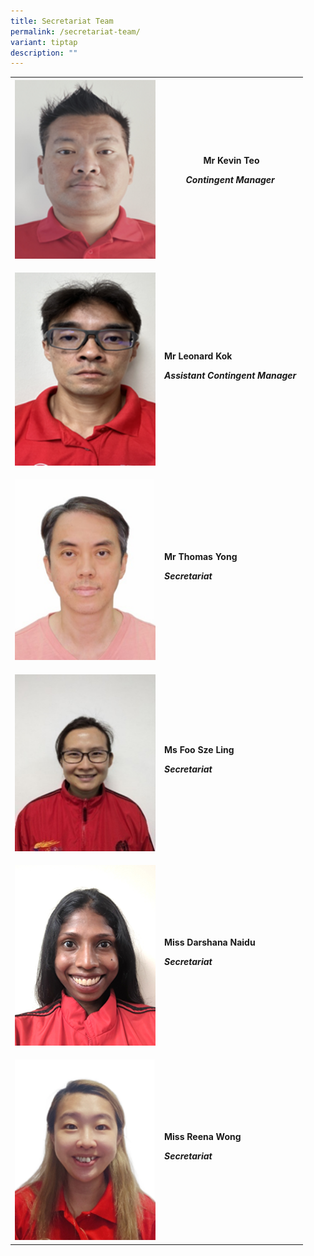 ```yaml
---
title: Secretariat Team
permalink: /secretariat-team/
variant: tiptap
description: ""
---
```

<table style="minWidth: 50px">
<colgroup>
<col>
<col>
</colgroup>
<tbody>
<tr>
<th rowspan="1" colspan="1">
<div class="isomer-image-wrapper">
<img style="width: 100%" height="auto" width="100%" alt="" src="/images/Secretariat Team/Kevin.png">
</div>
</th>
<th rowspan="1" colspan="1">
<p><strong>Mr Kevin Teo</strong>
</p>
<p><strong><em>Contingent Manager</em></strong>&nbsp;</p>
</th>
</tr>
<tr>
<td rowspan="1" colspan="1">
<p></p>
<div class="isomer-image-wrapper">
<img style="width: 100%" height="auto" width="100%" alt="" src="/images/Secretariat Team/Leonard.png">
</div>
</td>
<td rowspan="1" colspan="1">
<p><strong>Mr Leonard Kok</strong>&nbsp;</p>
<p><strong><em>Assistant Contingent Manager</em></strong>&nbsp;</p>
</td>
</tr>
<tr>
<td rowspan="1" colspan="1">
<p></p>
<div class="isomer-image-wrapper">
<img style="width: 100%" height="auto" width="100%" alt="" src="/images/Secretariat Team/Thomas.png">
</div>
</td>
<td rowspan="1" colspan="1">
<p><strong>Mr Thomas Yong</strong>&nbsp;</p>
<p><strong><em>Secretariat</em></strong>&nbsp;</p>
</td>
</tr>
<tr>
<td rowspan="1" colspan="1">
<p></p>
<div class="isomer-image-wrapper">
<img style="width: 100%" height="auto" width="100%" alt="" src="/images/Secretariat Team/Sze_Ling.png">
</div>
</td>
<td rowspan="1" colspan="1">
<p><strong>Ms Foo Sze Ling</strong>&nbsp;</p>
<p><strong><em>Secretariat</em></strong>&nbsp;</p>
</td>
</tr>
<tr>
<td rowspan="1" colspan="1">
<p></p>
<div class="isomer-image-wrapper">
<img style="width: 100%" height="auto" width="100%" alt="" src="/images/Secretariat Team/Darsha.png">
</div>
</td>
<td rowspan="1" colspan="1">
<p><strong>Miss Darshana Naidu</strong>&nbsp;</p>
<p><strong><em>Secretariat</em></strong>&nbsp;</p>
</td>
</tr>
<tr>
<td rowspan="1" colspan="1">
<p></p>
<div class="isomer-image-wrapper">
<img style="width: 100%" height="auto" width="100%" alt="" src="/images/Secretariat Team/Reena.png">
</div>
</td>
<td rowspan="1" colspan="1">
<p><strong>Miss Reena Wong</strong>&nbsp;</p>
<p><strong><em>Secretariat</em></strong>&nbsp;</p>
</td>
</tr>
</tbody>
</table>
<p></p>